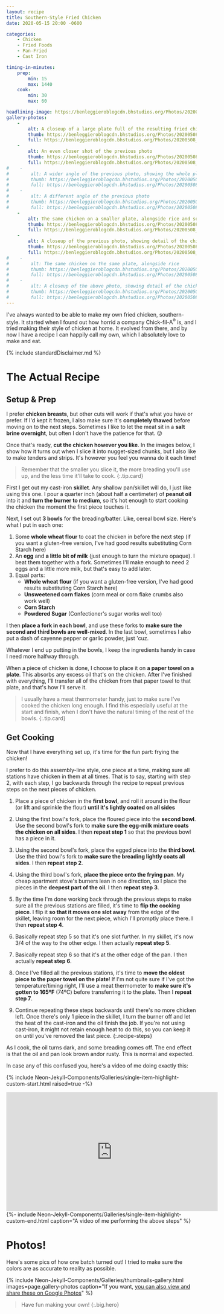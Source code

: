 ```yaml
---
layout: recipe
title: Southern-Style Fried Chicken
date: 2020-05-15 20:00 -0600

categories:
    - Chicken
    - Fried Foods
    - Pan-Fried
    - Cast Iron

timing-in-minutes:
    prep:
        min: 15
        max: 1440
    cook:
        min: 30
        max: 60

headlining-image: https://benleggieroblogcdn.bhstudios.org/Photos/20200508_183631.jpg
gallery-photos:
    -
        alt: A closeup of a large plate full of the resulting fried chicken. It appears crispy and moist, its color golden with flecks and spots of brown where there are more-cooked parts. Each piece is round, and about 1 to 1.5 cubic inches, like chicken nuggets.
        thumb: https://benleggieroblogcdn.bhstudios.org/Photos/20200508_183631 thumbnail.jpg
        full: https://benleggieroblogcdn.bhstudios.org/Photos/20200508_183631.jpg
    -
        alt: An even closer shot of the previous photo
        thumb: https://benleggieroblogcdn.bhstudios.org/Photos/20200508_183649 thumbnail.jpg
        full: https://benleggieroblogcdn.bhstudios.org/Photos/20200508_183649.jpg
#    -
#        alt: A wider angle of the previous photo, showing the whole plate instead of just a closeup
#        thumb: https://benleggieroblogcdn.bhstudios.org/Photos/20200508_183741 thumbnail.jpg
#        full: https://benleggieroblogcdn.bhstudios.org/Photos/20200508_183741.jpg
#    -
#        alt: A different angle of the previous photo
#        thumb: https://benleggieroblogcdn.bhstudios.org/Photos/20200508_183732 thumbnail.jpg
#        full: https://benleggieroblogcdn.bhstudios.org/Photos/20200508_183732.jpg
    -
        alt: The same chicken on a smaller plate, alongside rice and some barbecue sauce
        thumb: https://benleggieroblogcdn.bhstudios.org/Photos/20200508_184320 thumbnail.jpg
        full: https://benleggieroblogcdn.bhstudios.org/Photos/20200508_184320.jpg
    -
        alt: A closeup of the previous photo, showing detail of the chicken
        thumb: https://benleggieroblogcdn.bhstudios.org/Photos/20200508_184327 thumbnail.jpg
        full: https://benleggieroblogcdn.bhstudios.org/Photos/20200508_184327.jpg
#    -
#        alt: The same chicken on the same plate, alongside rice
#        thumb: https://benleggieroblogcdn.bhstudios.org/Photos/20200508_183922 thumbnail.jpg
#        full: https://benleggieroblogcdn.bhstudios.org/Photos/20200508_183922.jpg
#    -
#        alt: A closeup of the above photo, showing detail of the chicken
#        thumb: https://benleggieroblogcdn.bhstudios.org/Photos/20200508_183935 thumbnail.jpg
#        full: https://benleggieroblogcdn.bhstudios.org/Photos/20200508_183935.jpg
---
```




I've always wanted to be able to make my own fried chicken, southern-style. It started when I found out how horrid a company Chick&zwj;-&zwj;fil&zwj;-&zwj;A<sup>&reg;</sup> is, and I tried making their style of chicken at home. It evolved from there, and by now I have a recipe I can happily call my own, which I absolutely love to make and eat.



{% include standardDisclaimer.md %}



# The Actual Recipe #

## Setup & Prep ##

I prefer **chicken breasts**, but other cuts will work if that's what you have or prefer. If I'd kept it frozen, I also make sure it's **completely thawed** before moving on to the next steps. Sometimes I like to let the meat sit in a **salt brine overnight**, but often I don't have the patience for that. <span class="emoji">😜</span>

Once that's ready, **cut the chicken however you like**. In the images below, I show how it turns out when I slice it into nugget-sized chunks, but I also like to make tenders and strips. It's however you feel you wanna do it each time!

> Remember that the smaller you slice it, the more breading you'll use up, and the less time it'll take to cook.
{:.tip.card}

First I get out my cast-iron **skillet**. Any shallow pan/skillet will do, I just like using this one. I pour a quarter inch (about half a centimeter) of **peanut oil** into it and **turn the burner to medium**, so it's hot enough to start cooking the chicken the moment the first piece touches it.


Next, I set out **3 bowls** for the breading/batter. Like, cereal bowl size. Here's what I put in each one:

1. Some **whole wheat flour** to coat the chicken in before the next step (if you want a gluten-free version, I've had good results substituting Corn Starch here)
2. An **egg** and **a little bit of milk** (just enough to turn the mixture opaque). I beat them together with a fork. Sometimes I'll make enough to need 2 eggs and a little more milk, but that's easy to add later.
3. Equal parts:
    - **Whole wheat flour** (if you want a gluten-free version, I've had good results substituting Corn Starch here)
    - **Unsweetened corn flakes** (corn meal or corn flake crumbs also work well)
    - **Corn Starch**
    - **Powdered Sugar** (Confectioner's sugar works well too)

I then **place a fork in each bowl**, and use these forks to **make sure the second and third bowls are well-mixed**. In the last bowl, sometimes I also put a dash of cayenne pepper or garlic powder, just 'cuz.

Whatever I end up putting in the bowls, I keep the ingredients handy in case I need more halfway through.

When a piece of chicken is done, I choose to place it on **a paper towel on a plate**. This absorbs any excess oil that's on the chicken. After I've finished with everything, I'll transfer all of the chicken from that paper towel to that plate, and that's how I'll serve it.

> I usually have a meat thermometer handy, just to make sure I've cooked the chicken long enough. I find this especially useful at the start and finish, when I don't have the natural timing of the rest of the bowls.
{:.tip.card}


## Get Cooking ##

Now that I have everything set up, it's time for the fun part: frying the chicken!

I prefer to do this assembly-line style, one piece at a time, making sure all stations have chicken in them at all times. That is to say, starting with step 2, with each step, I go backwards through the recipe to repeat previous steps on the next pieces of chicken.


1. Place a piece of chicken in the **first bowl**, and roll it around in the flour (or lift and sprinkle the flour) **until it's lightly coated on all sides**

2. Using the first bowl's fork, place the floured piece into the **second bowl**. Use the second bowl's fork to **make sure the egg-milk mixture coats the chicken on all sides**. I then **repeat step 1** so that the previous bowl has a piece in it.

3. Using the second bowl's fork, place the egged piece into the **third bowl**. Use the third bowl's fork to **make sure the breading lightly coats all sides**. I then **repeat step 2**.

4. Using the third bowl's fork, **place the piece onto the frying pan**. My cheap apartment stove's burners lean in one direction, so I place the pieces in the **deepest part of the oil**. I then **repeat step 3**.

5. By the time I'm done working back through the previous steps to make sure all the previous stations are filled, it's time to **flip the cooking piece**. I flip it **so that it moves one slot away** from the edge of the skillet, leaving room for the next piece, which I'll promptly place there. I then **repeat step 4**.

6. Basically repeat step 5 so that it's one slot further. In my skillet, it's now 3/4 of the way to the other edge. I then actually **repeat step 5**.

7. Basically repeat step 6 so that it's at the other edge of the pan. I then actually **repeat step 6**.

8. Once I've filled all the previous stations, it's time to **move the oldest piece to the paper towel on the plate**! If I'm not quite sure if I've got the temperature/timing right, I'll use a meat thermometer to **make sure it's gotten to 165ºF** (74ºC) before transferring it to the plate. Then I **repeat step 7**.

9. Continue repeating these steps backwards until there's no more chicken left. Once there's only 1 piece in the skillet, I turn the burner off and let the heat of the cast-iron and the oil finish the job. If you're not using cast-iron, it might not retain enough heat to do this, so you can keep it on until you've removed the last piece.
{:.recipe-steps}


As I cook, the oil turns dark, and some breading comes off. The end effect is that the oil and pan look brown andor rusty. This is normal and expected.


In case any of this confused you, here's a video of me doing exactly this:

{% include Neon-Jekyll-Components/Galleries/single-item-highlight-custom-start.html
    raised=true
-%}
<iframe
    id="ytplayer-assemblyLine"
    class="thumbnail solo-centered"
    type="text/html"
    width="560"
    height="315"
    src="https://www.youtube.com/embed/iEGDkXK7fNM?rel=0&showinfo=0&loop=1&modestbranding=1&playsinline=1&color=white&iv_load_policy=3&widget_referrer={{ site.url }}"
    allow="accelerometer; autoplay; encrypted-media; gyroscope; picture-in-picture"
    frameborder="0"
    allowfullscreen>
<a href="https://youtu.be/iEGDkXK7fNM" target="_blank" x_>Click here to see the video on YouTube</a>
</iframe>
{%- include Neon-Jekyll-Components/Galleries/single-item-highlight-custom-end.html
    caption="A video of me performing the above steps"
%}


# Photos! #

Here's some pics of how one batch turned out! I tried to make sure the colors are as accurate to reality as possible.

{% include Neon-Jekyll-Components/Galleries/thumbnails-gallery.html
    images=page.gallery-photos
    caption="If you want, <a href='https://photos.app.goo.gl/sr1avApETu8BhALaA' target='_blank' x_>you can also view and share these on Google Photos</a>"
%}


> Have fun making your own!
{:.big.hero}
